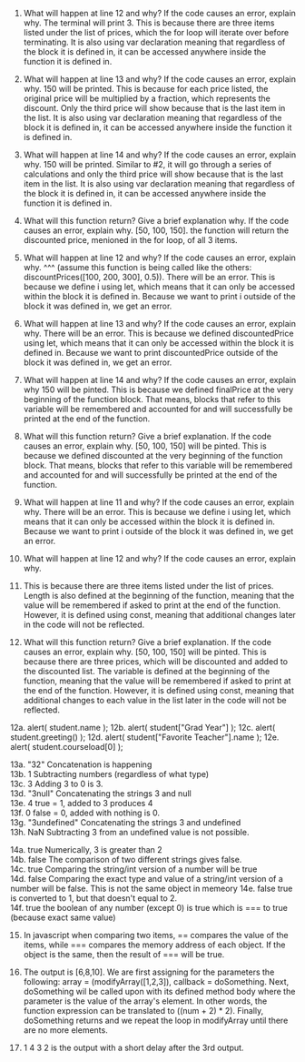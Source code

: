 1. What will happen at line 12 and why? If the code causes an error, explain why.
The terminal will print 3. This is because there are three items listed under the list of prices, which the for loop will iterate over before terminating. It is also using var declaration meaning that regardless of the block it is defined in, it can be accessed anywhere inside the function it is defined in.

2. What will happen at line 13 and why? If the code causes an error, explain why.
150 will be printed. This is because for each price listed, the original price will be multiplied by a fraction, which represents the discount. Only the third price will show because that is the last item in the list. It is also using var declaration meaning that regardless of the block it is defined in, it can be accessed anywhere inside the function it is defined in.

3. What will happen at line 14 and why? If the code causes an error, explain why.
150 will be printed. Similar to #2, it will go through a series of calculations and only the third price will show because that is the last item in the list. It is also using var declaration meaning that regardless of the block it is defined in, it can be accessed anywhere inside the function it is defined in.

4. What will this function return? Give a brief explanation why. If the code causes an error, explain why.
[50, 100, 150]. the function will return the discounted price, menioned in the for loop, of all 3 items.

5. What will happen at line 12 and why?  If the code causes an error, explain why. ^^^ (assume this function is being called like the others: discountPrices([100, 200, 300], 0.5)).
There will be an error. This is because we define i using let, which means that it can only be accessed within the block it is defined in. Because we want to print i outside of the block it was defined in, we get an error.

6. What will happen at line 13 and why? If the code causes an error, explain why.
There will be an error. This is because we defined discountedPrice using let, which means that it can only be accessed within the block it is defined in. Because we want to print discountedPrice outside of the block it was defined in, we get an error.

7. What will happen at line 14 and why? If the code causes an error, explain why
150 will be pinted. This is because we defined finalPrice at the very beginning of the function block. That means, blocks that refer to this variable will be remembered and accounted for and will successfully be printed at the end of the function.

8. What will this function return? Give a brief explanation. If the code causes an error, explain why.
[50, 100, 150] will be pinted. This is because we defined discounted at the very beginning of the function block. That means, blocks that refer to this variable will be remembered and accounted for and will successfully be printed at the end of the function.

9. What will happen at line 11 and why? If the code causes an error, explain why. 
There will be an error. This is because we define i using let, which means that it can only be accessed within the block it is defined in. Because we want to print i outside of the block it was defined in, we get an error.

10. What will happen at line 12 and why? If the code causes an error, explain why.
3. This is because there are three items listed under the list of prices. Length is also defined at the beginning of the function, meaning that the value will be remembered if asked to print at the end of the function. However, it is defined using const, meaning that additional changes later in the code will not be reflected. 

11. What will this function return? Give a brief explanation. If the code causes an error, explain why.
[50, 100, 150] will be pinted. This is because there are three prices, which will be discounted and added to the discounted list. The variable is  defined at the beginning of the function, meaning that the value will be remembered if asked to print at the end of the function. However, it is defined using const, meaning that additional changes to each value in the list later in the code will not be reflected.

12a. alert( student.name );
12b. alert( student["Grad Year"] );
12c. alert( student.greeting() );
12d. alert( student["Favorite Teacher"].name );
12e. alert( student.courseload[0] );

13a. "32"           Concatenation is happening <br/>
13b. 1              Subtracting numbers (regardless of what type) <br/>
13c. 3              Adding 3 to 0 is 3. <br/>
13d. "3null"        Concatenating the strings 3 and null <br/>
13e. 4              true = 1, added to 3 produces 4 <br/>
13f. 0              false = 0, added with nothing is 0. <br/>
13g. "3undefined"   Concatenating the strings 3 and undefined <br/>
13h. NaN            Subtracting 3 from an undefined value is not possible. <br/>

14a. true           Numerically, 3 is greater than 2 <br/>
14b. false          The comparison of two different strings gives false. <br/>
14c. true           Comparing the string/int version of a number will be true <br/>
14d. false          Comparing the exact type and value of a string/int version of a number will be false. This is not the same object in memeory
14e. false          true is converted to 1, but that doesn't equal to 2. <br/>
14f. true           the boolean of any number (except 0) is true which is === to true (because exact same value)

15. In javascript when comparing two items, == compares the value of the items, while === compares the memory address of each object. If the object is the same, then the result of === will be true. 

17. The output is [6,8,10]. We are first assigning for the parameters the following: array = (modifyArray([1,2,3]), callback = doSomething. Next, doSomething wil be called upon with its defined method body where the parameter is the value of the array's element. In other words, the function expression can be translated to ((num + 2) * 2). Finally, doSomething returns and we repeat the loop in modifyArray until there are no more elements.

19. 1 4 3 2 is the output with a short delay after the 3rd output.
